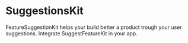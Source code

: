 # SuggestionsKit
FeatureSuggestionKit helps your build better a product trough your user suggestions. 
Integrate SuggestFeatureKit in your app.
